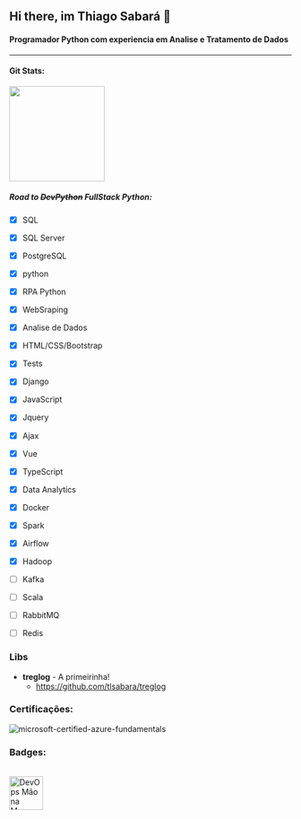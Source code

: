 ## Hi there, im Thiago Sabará 👋
#### Programador Python com experiencia em Analise e Tratamento de Dados 
---

#### Git Stats:
<div align="left">
  <a href="https://www.linkedin.com/in/tlsabara/">
  <img height="170em" src="https://github-readme-stats.vercel.app/api?username=tlsabara&show_icons=true&theme=slateorange&include_all_commits=true&count_private=true"/> 
  </a>
</div>

##### Road to ~~DevPython~~ FullStack Python: 
- [x] SQL 
- [x] SQL Server 
- [x] PostgreSQL
- [x] python 
- [x] RPA Python 
- [x] WebSraping
- [x] Analise de Dados 
- [x] HTML/CSS/Bootstrap 
- [x] Tests
- [x] Django
- [x] JavaScript
- [x] Jquery
- [x] Ajax
- [X] Vue
- [x] TypeScript
- [x] Data Analytics
- [x] Docker
- [x] Spark
- [x] Airflow 
- [x] Hadoop
- [ ] Kafka
- [ ] Scala
- [ ] RabbitMQ
- [ ] Redis



### Libs

<div>

  
* **treglog** - A primeirinha!
  * https://github.com/tlsabara/treglog
  
</div>


### Certificações:

![microsoft-certified-azure-fundamentals](https://user-images.githubusercontent.com/78706759/232228919-533e4f7a-621f-4767-853f-ff7d68ccdfac.png)


### Badges:
<div>
    <br>
    <a href="https://creds.arruda.io/events/devops_mao_na_massa_github/e3715232-c3c6-4c76-ad49-525bb048b92f">
        <img  height="60em" src="https://creds.arruda.io/events/devops_mao_na_massa_github/badge.png" alt="DevOps Mão na Massa GitHub" title="DevOps Mão na Massa GitHub" />
    </a>
</div>

